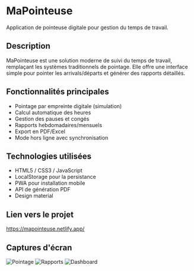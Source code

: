 # MaPointeuse

Application de pointeuse digitale pour gestion du temps de travail.

## Description
MaPointeuse est une solution moderne de suivi du temps de travail, remplaçant les systèmes traditionnels de pointage. Elle offre une interface simple pour pointer les arrivals/départs et générer des rapports détaillés.

## Fonctionnalités principales
- Pointage par empreinte digitale (simulation)
- Calcul automatique des heures
- Gestion des pauses et congés
- Rapports hebdomadaires/mensuels
- Export en PDF/Excel
- Mode hors ligne avec synchronisation

## Technologies utilisées
- HTML5 / CSS3 / JavaScript
- LocalStorage pour la persistance
- PWA pour installation mobile
- API de génération PDF
- Design material

## Lien vers le projet
https://mapointeuse.netlify.app/

## Captures d'écran
![Pointage](./screenshots/clock.png)
![Rapports](./screenshots/reports.png)
![Dashboard](./screenshots/dashboard.png)
